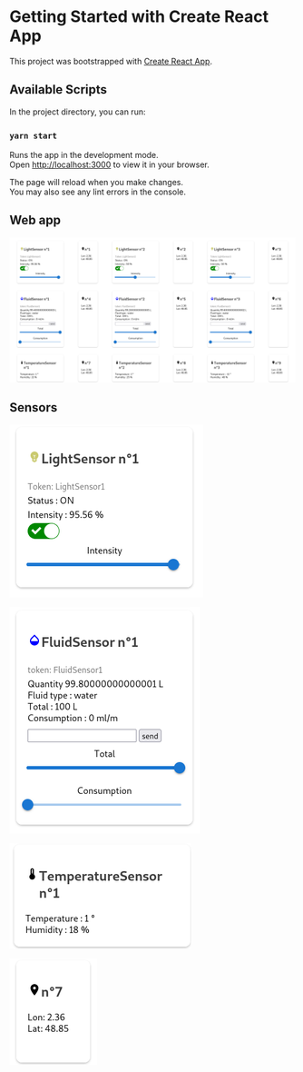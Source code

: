# Getting Started with Create React App

This project was bootstrapped with [Create React App](https://github.com/facebook/create-react-app).

## Available Scripts

In the project directory, you can run:

### `yarn start`

Runs the app in the development mode.\
Open [http://localhost:3000](http://localhost:3000) to view it in your browser.

The page will reload when you make changes.\
You may also see any lint errors in the console.

## Web app

![Screenshot](assets/frontScreen.png)

## Sensors

![Screenshot](assets/lightScreen.png)


![Screenshot](assets/fluidScreen.png)

![Screenshot](assets/tempScreen.png)

![Screenshot](assets/locScreen.png)